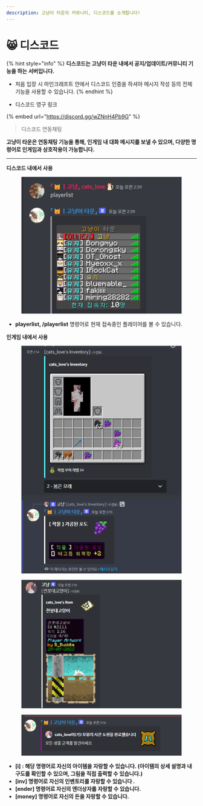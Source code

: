 ```yaml
---
description: 고냥이 타운의 커뮤니티, 디스코드를 소개합니다!
---
```


# 😸 디스코드

{% hint style="info" %}
**디스코드는 고냥이 타운 내에서 공지/업데이트/커뮤니티 기능을 하는 서버입니다.**&#x20;

* 처음 입장 시 마인크래프트 안에서 디스코드 인증을 하셔야 메시지 작성 등의 전체 기능을 사용할 수 있습니다.
{% endhint %}

* 디스코드 영구 링크

{% embed url="https://discord.gg/wZNnH4Pb9G" %}



> 디스코드 연동채팅

**고냥이 타운은 연동채팅 기능을 통해, 인게임 내 대화 메시지를 보낼 수 있으며, 다양한 명령어로 인게임과 상호작용이 가능합니다.**

****

**디스코드 내에서 사용**

<figure><img src=".gitbook/assets/image (9) (3).png" alt=""><figcaption></figcaption></figure>

* **playerlist, /playerlist** 명령어로 현재 접속중인 플레이어를 볼 수 있습니다.

**인게임 내에서 사용**

<figure><img src=".gitbook/assets/unknown (4).png" alt=""><figcaption></figcaption></figure>

<figure><img src=".gitbook/assets/unknown.png" alt=""><figcaption></figcaption></figure>

<figure><img src=".gitbook/assets/unknown (1).png" alt=""><figcaption></figcaption></figure>

* **\[i] : 해당 명령어로 자신의 아이템을 자랑할 수 있습니다. (아이템의 상세 설명과 내구도를 확인할 수 있으며, 그림을 직접 출력할 수 있습니다.)**&#x20;
* **\[inv] 명령어로 자신의 인벤토리를 자랑할 수 있습니다 .**
* **\[ender] 명령어로 자신의 엔더상자를 자랑할 수 있습니다.**
* &#x20;**\[money] 명령어로 자신의 돈을 자랑할 수 있습니다.**
